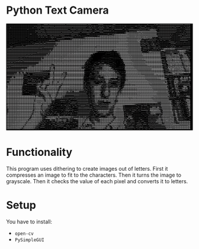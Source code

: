 # Python Text Camera

![ExampleImage](docs/ExampleImage.png)

# Functionality

This program uses dithering to create images out of letters.
First it compresses an image to fit to the characters.
Then it turns the image to grayscale.
Then it checks the value of each pixel and converts it to letters.

# Setup

You have to install:
* `open-cv`
* `PySimpleGUI`